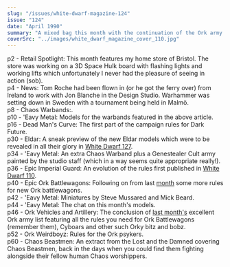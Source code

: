 ```yaml
---
slug: "/issues/white-dwarf-magazine-124"
issue: "124"
date: "April 1990"
summary: "A mixed bag this month with the continuation of the Ork army list, the beginning of the Epic Imperial Guard army list, a couple of Chaotic articles, Eldar preview plus a Dark Future campaign, which must explain why Bonnie Tyler was toting a gun on the cover..."
coverSrc: "../images/white_dwarf_magazine_cover_110.jpg"
---
```


p2 - Retail Spotlight: This month features my home store of Bristol. The store was working on a 3D Space Hulk board with flashing lights and working lifts which unfortunately I never had the pleasure of seeing in action (sob).  
p4 - News: Tom Roche had been flown in (or he got the ferry over) from Ireland to work with Jon Blanche in the Design Studio. Warhammer was setting down in Sweden with a tournament being held in Malm&ouml;.  
p8 - Chaos Warbands:.  
p10 - 'Eavy Metal: Models for the warbands featured in the above article.  
p16 - Dead Man's Curve: The first part of the campaign rules for Dark Future.  
p30 - Eldar: A sneak preview of the new Eldar models which were to be revealed in all their glory in <a href="white-dwarf-magazine-127">White Dwarf 127</a>.  
p34 - 'Eavy Metal: An extra Chaos Warband plus a Genestealer Cult army painted by the studio staff (which in a way seems quite appropriate really!).  
p36 - Epic Imperial Guard: An evolution of the rules first published in <a href="white-dwarf-magazine-110">White Dwarf 110</a>.  
p40 - Epic Ork Battlewagons: Following on from last <a href="white-dwarf-magazine-123">month</a> some more rules for new Ork battlewagons.  
p42 - 'Eavy Metal: Miniatures by Steve Mussared and Mick Beard.  
p44 - 'Eavy Metal: The chat on this month's models.  
p46 - Ork Vehicles and Artillery: The conclusion of <a href="white-dwarf-magazine-123">last month's</a> excellent Ork army list featuring all the rules you need for Ork Battlewagons (remember them), Cyboars and other such Orky bitz and bobz.  
p52 - Ork Weirdboyz: Rules for the Ork psykers.  
p60 - Chaos Beastmen: An extract from the Lost and the Damned covering Chaos Beastmen, back in the days when you could find them fighting alongside their fellow human Chaos worshippers.